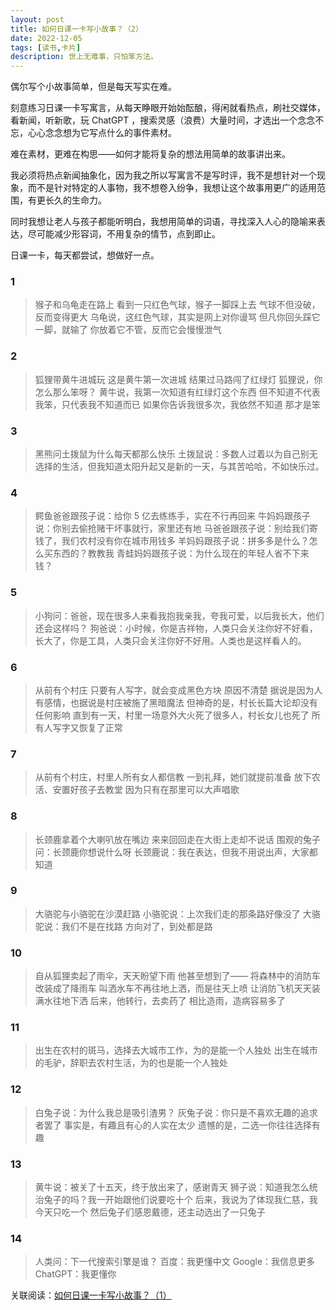 ```yaml
---
layout: post
title: 如何日课一卡写小故事？（2）
date: 2022-12-05
tags: [读书,卡片]
description: 世上无难事，只怕笨方法。
---
```





偶尔写个小故事简单，但是每天写实在难。

刻意练习日课一卡写寓言，从每天睁眼开始始酝酿，得闲就看热点，刷社交媒体，看新闻，听新歌，玩 ChatGPT ，搜索灵感（浪费）大量时间，才选出一个念念不忘，心心念念想为它写点什么的事件素材。

难在素材，更难在构思——如何才能将复杂的想法用简单的故事讲出来。

我必须将热点新闻抽象化，因为我之所以写寓言不是写时评，我不是想针对一个现象，而不是针对特定的人事物，我不想卷入纷争，我想让这个故事用更广的适用范围，有更长久的生命力。

同时我想让老人与孩子都能听明白，我想用简单的词语，寻找深入人心的隐喻来表达，尽可能减少形容词，不用复杂的情节，点到即止。

日课一卡，每天都尝试，想做好一点。

### 1

> 猴子和乌龟走在路上
> 看到一只红色气球，猴子一脚踩上去
> 气球不但没破，反而变得更大
> 乌龟说，这红色气球，其实是网上对你谩骂
> 但凡你回头踩它一脚，就输了
> 你放着它不管，反而它会慢慢泄气

### 2

> 狐狸带黄牛进城玩
> 这是黄牛第一次进城
> 结果过马路闯了红绿灯
> 狐狸说，你怎么那么笨呀？
> 黄牛说，我第一次知道有红绿灯这个东西
> 但不知道不代表我笨，只代表我不知道而已
> 如果你告诉我很多次，我依然不知道
> 那才是笨


### 3 

> 黑熊问土拨鼠为什么每天都那么快乐
> 土拨鼠说：多数人过着以为自己别无选择的生活，但我知道太阳升起又是新的一天，与其苦哈哈，不如快乐过。


### 4

> 鳄鱼爸爸跟孩子说：给你 5 亿去练练手，实在不行再回来
> 牛妈妈跟孩子说：你别去偷抢赌干坏事就行，家里还有地
> 马爸爸跟孩子说：别给我们寄钱了，我们农村没有你在城市用钱多
> 羊妈妈跟孩子说：拼多多是什么？怎么买东西的？教教我
> 青蛙妈妈跟孩子说：为什么现在的年轻人省不下来钱？


### 5

> 小狗问：爸爸，现在很多人来看我抱我亲我，夸我可爱，以后我长大，他们还会这样吗？
> 狗爸说：小时候，你是吉祥物，人类只会关注你好不好看，长大了，你是工具，人类只会关注你好不好用。人类也是这样看人的。


### 6

> 从前有个村庄
> 只要有人写字，就会变成黑色方块
> 原因不清楚
> 据说是因为人有感情，也据说是村庄被施了黑暗魔法
> 但神奇的是，村长长篇大论却没有任何影响
> 直到有一天，村里一场意外大火死了很多人，村长女儿也死了
> 所有人写字又恢复了正常


### 7

> 从前有个村庄，村里人所有女人都信教
> 一到礼拜，她们就提前准备
> 放下农活、安置好孩子去教堂
> 因为只有在那里可以大声唱歌


### 8

> 长颈鹿拿着个大喇叭放在嘴边
> 来来回回走在大街上走却不说话
> 围观的兔子问：长颈鹿你想说什么呀
> 长颈鹿说：我在表达，但我不用说出声，大家都知道


### 9

> 大骆驼与小骆驼在沙漠赶路
> 小骆驼说：上次我们走的那条路好像没了
> 大骆驼说：我们不是在找路
> 方向对了，到处都是路


### 10

> 自从狐狸卖起了雨伞，天天盼望下雨
> 他甚至想到了——
> 将森林中的消防车改装成了降雨车
> 叫洒水车不再往地上洒，而是往天上喷
> 让消防飞机天天装满水往地下洒
> 后来，他转行，去卖药了
> 相比造雨，造病容易多了


### 11

> 出生在农村的斑马，选择去大城市工作，为的是能一个人独处
> 出生在城市的毛驴，辞职去农村生活，为的也是能一个人独处


### 12

> 白兔子说：为什么我总是吸引渣男？
> 灰兔子说：你只是不喜欢无趣的追求者罢了
> 事实是，有趣且有心的人实在太少
> 遗憾的是，二选一你往往选择有趣


### 13

> 黄牛说：被关了十五天，终于放出来了，感谢青天
> 狮子说：知道我怎么统治兔子的吗？我一开始跟他们说要吃十个
> 后来，我说为了体现我仁慈，我今天只吃一个
> 然后兔子们感恩戴德，还主动选出了一只兔子


### 14

> 人类问：下一代搜索引擎是谁？
> 百度：我更懂中文
> Google：我信息更多
> ChatGPT：我更懂你


关联阅读：[如何日课一卡写小故事？（1）](https://mp.weixin.qq.com/s?__biz=MzA4MTQ0NDQxNg==&mid=2650640806&idx=1&sn=5380e57ce1e0513df7c43394ffb4fde8&chksm=879dda89b0ea539fd6034de7dcc082796f5c27f411e21a648ef757722d2bd029de59d19a301c&token=1192604798&lang=zh_CN#rd)